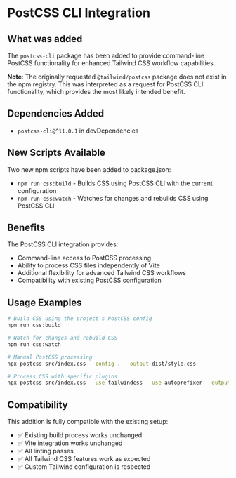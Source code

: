 # PostCSS CLI Integration

## What was added

The `postcss-cli` package has been added to provide command-line PostCSS functionality for enhanced Tailwind CSS workflow capabilities.

**Note**: The originally requested `@tailwind/postcss` package does not exist in the npm registry. This was interpreted as a request for PostCSS CLI functionality, which provides the most likely intended benefit.

## Dependencies Added

- `postcss-cli@^11.0.1` in devDependencies

## New Scripts Available

Two new npm scripts have been added to package.json:

- `npm run css:build` - Builds CSS using PostCSS CLI with the current configuration
- `npm run css:watch` - Watches for changes and rebuilds CSS using PostCSS CLI

## Benefits

The PostCSS CLI integration provides:

- Command-line access to PostCSS processing
- Ability to process CSS files independently of Vite
- Additional flexibility for advanced Tailwind CSS workflows
- Compatibility with existing PostCSS configuration

## Usage Examples

```bash
# Build CSS using the project's PostCSS config
npm run css:build

# Watch for changes and rebuild CSS
npm run css:watch

# Manual PostCSS processing
npx postcss src/index.css --config . --output dist/style.css

# Process CSS with specific plugins
npx postcss src/index.css --use tailwindcss --use autoprefixer --output dist/style.css
```

## Compatibility

This addition is fully compatible with the existing setup:

- ✅ Existing build process works unchanged
- ✅ Vite integration works unchanged
- ✅ All linting passes
- ✅ All Tailwind CSS features work as expected
- ✅ Custom Tailwind configuration is respected
